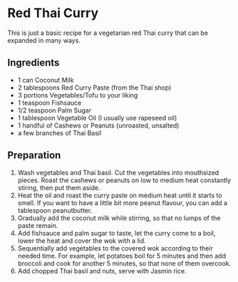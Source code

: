 # Red Thai Curry  
This is just a basic recipe for a vegetarian red Thai curry that can be expanded in many ways.


## Ingredients

* 1 can Coconut Milk
* 2 tablespoons Red Curry Paste (from the Thai shop)
* 3 portions Vegetables/Tofu to your liking
* 1 teaspoon Fishsauce
* 1/2 teaspoon Palm Sugar
* 1 tablespoon Vegetable Oil (I usually use rapeseed oil)
* 1 handful of Cashews or Peanuts (unroasted, unsalted)
* a few branches of Thai Basil


## Preparation

1. Wash vegetables and Thai basil. Cut the vegetables into mouthsized pieces. Roast the cashews or peanuts on low to medium heat constantly stiring, then put them aside. 
2. Heat the oil and roast the curry paste on medium heat until it starts to smell. If you want to have a little bit more peanut flavour, you can add a tablespoon peanutbutter.
3. Gradually add the coconut milk while stirring, so that no lumps of the paste remain.
4. Add fishsauce and palm sugar to taste, let the curry come to a boil, lower the heat and cover the wok with a lid.
5. Sequentially add vegetables to the covered wok according to their needed time. For example, let potatoes boil for 5 minutes and then add broccoli and cook for another 5 minutes, so that none of them overcook.
6. Add chopped Thai basil and nuts, serve with Jasmin rice.

